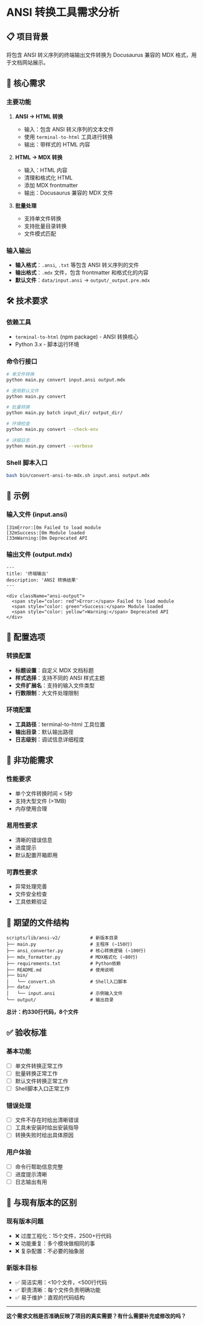 # ANSI 转换工具需求分析

## 📋 项目背景

将包含 ANSI 转义序列的终端输出文件转换为 Docusaurus 兼容的 MDX 格式，用于文档网站展示。

## 🎯 核心需求

### 主要功能

1. **ANSI → HTML 转换**

   - 输入：包含 ANSI 转义序列的文本文件
   - 使用 `terminal-to-html` 工具进行转换
   - 输出：带样式的 HTML 内容

2. **HTML → MDX 转换**

   - 输入：HTML 内容
   - 清理和格式化 HTML
   - 添加 MDX frontmatter
   - 输出：Docusaurus 兼容的 MDX 文件

3. **批量处理**
   - 支持单文件转换
   - 支持批量目录转换
   - 文件模式匹配

### 输入输出

- **输入格式**：`.ansi`, `.txt` 等包含 ANSI 转义序列的文件
- **输出格式**：`.mdx` 文件，包含 frontmatter 和格式化的内容
- **默认文件**：`data/input.ansi` → `output/_output.pre.mdx`

## 🛠️ 技术要求

### 依赖工具

- `terminal-to-html` (npm package) - ANSI 转换核心
- Python 3.x - 脚本运行环境

### 命令行接口

```bash
# 单文件转换
python main.py convert input.ansi output.mdx

# 使用默认文件
python main.py convert

# 批量转换
python main.py batch input_dir/ output_dir/

# 环境检查
python main.py convert --check-env

# 详细日志
python main.py convert --verbose
```

### Shell 脚本入口

```bash
bash bin/convert-ansi-to-mdx.sh input.ansi output.mdx
```

## 📄 示例

### 输入文件 (input.ansi)

```
[31mError:[0m Failed to load module
[32mSuccess:[0m Module loaded
[33mWarning:[0m Deprecated API
```

### 输出文件 (output.mdx)

```mdx
---
title: '终端输出'
description: 'ANSI 转换结果'
---

<div className="ansi-output">
  <span style="color: red">Error:</span> Failed to load module
  <span style="color: green">Success:</span> Module loaded
  <span style="color: yellow">Warning:</span> Deprecated API
</div>
```

## 🎨 配置选项

### 转换配置

- **标题设置**：自定义 MDX 文档标题
- **样式选择**：支持不同的 ANSI 样式主题
- **文件扩展名**：支持的输入文件类型
- **行数限制**：大文件处理限制

### 环境配置

- **工具路径**：terminal-to-html 工具位置
- **输出目录**：默认输出路径
- **日志级别**：调试信息详细程度

## 🚫 非功能需求

### 性能要求

- 单个文件转换时间 < 5秒
- 支持大型文件 (>1MB)
- 内存使用合理

### 易用性要求

- 清晰的错误信息
- 进度提示
- 默认配置开箱即用

### 可靠性要求

- 异常处理完善
- 文件安全检查
- 工具依赖验证

## 📁 期望的文件结构

```
scripts/lib/ansi-v2/           # 新版本目录
├── main.py                    # 主程序 (~150行)
├── ansi_converter.py          # 核心转换逻辑 (~100行)
├── mdx_formatter.py           # MDX格式化 (~80行)
├── requirements.txt           # Python依赖
├── README.md                  # 使用说明
├── bin/
│   └── convert.sh             # Shell入口脚本
├── data/
│   └── input.ansi             # 示例输入文件
└── output/                    # 输出目录
```

**总计：约330行代码，8个文件**

## ✅ 验收标准

### 基本功能

- [ ] 单文件转换正常工作
- [ ] 批量转换正常工作
- [ ] 默认文件转换正常工作
- [ ] Shell脚本入口正常工作

### 错误处理

- [ ] 文件不存在时给出清晰错误
- [ ] 工具未安装时给出安装指导
- [ ] 转换失败时给出具体原因

### 用户体验

- [ ] 命令行帮助信息完整
- [ ] 进度提示清晰
- [ ] 日志输出有用

## 🔄 与现有版本的区别

### 现有版本问题

- ❌ 过度工程化：15个文件，2500+行代码
- ❌ 功能重复：多个模块做相同的事
- ❌ 复杂配置：不必要的抽象层

### 新版本目标

- ✅ 简洁实用：<10个文件，<500行代码
- ✅ 职责清晰：每个文件负责明确功能
- ✅ 易于维护：直观的代码结构

---

**这个需求文档是否准确反映了项目的真实需要？有什么需要补充或修改的吗？**
